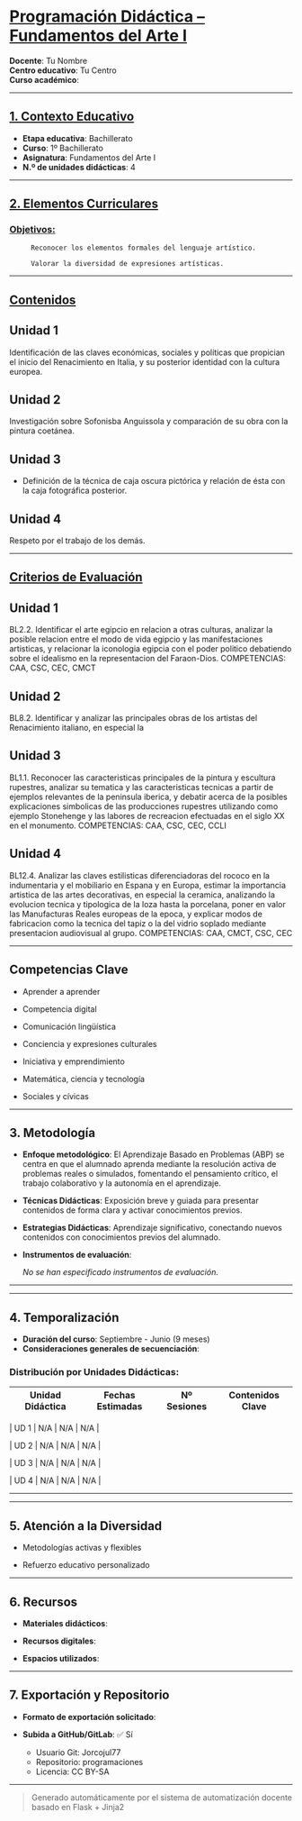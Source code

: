 # <u>Programación Didáctica – Fundamentos del Arte I</u>

**Docente**: Tu Nombre  
**Centro educativo**: Tu Centro  
**Curso académico**:   

---

## <u>1. Contexto Educativo</u>

- **Etapa educativa**: Bachillerato
- **Curso**: 1º Bachillerato
- **Asignatura**: Fundamentos del Arte I
- **N.º de unidades didácticas**: 4

---
## <u>2. Elementos Curriculares</u>

### <u>Objetivos:</u>


  <ul>
    
      Reconocer los elementos formales del lenguaje artístico.
    
      Valorar la diversidad de expresiones artísticas.
    
  </ul>


---

## <u>Contenidos</u>

## Unidad 1
Identificación de las claves económicas, sociales y políticas que propician el inicio del Renacimiento en Italia, y su posterior identidad con la cultura europea.

## Unidad 2
Investigación sobre Sofonisba Anguissola y comparación de su obra con la pintura coetánea.

## Unidad 3
- Definición de la técnica de caja oscura pictórica y relación de ésta con la caja fotográfica posterior.

## Unidad 4
Respeto por el trabajo de los demás.


---

## <u>Criterios de Evaluación</u>

## Unidad 1
BL2.2. Identificar el arte egipcio en relacion a otras culturas, analizar la posible relacion entre el modo de
vida egipcio y las manifestaciones artisticas, y relacionar la iconologia egipcia con el poder politico
debatiendo sobre el idealismo en la representacion del Faraon-Dios.
COMPETENCIAS: CAA, CSC, CEC, CMCT

## Unidad 2
BL8.2. Identificar y analizar las principales obras de los artistas del Renacimiento italiano, en especial la

## Unidad 3
BL1.1. Reconocer las caracteristicas principales de la pintura y escultura rupestres, analizar su tematica y
las caracteristicas tecnicas a partir de ejemplos relevantes de la peninsula iberica, y debatir acerca de la
posibles explicaciones simbolicas de las producciones rupestres utilizando como ejemplo Stonehenge y
las labores de recreacion efectuadas en el siglo XX en el monumento.
COMPETENCIAS: CAA, CSC, CEC, CCLI

## Unidad 4
BL12.4. Analizar las claves estilisticas diferenciadoras del rococo en la indumentaria y el mobiliario en
Espana y en Europa, estimar la importancia artistica de las artes decorativas, en especial la ceramica,
analizando la evolucion tecnica y tipologica de la loza hasta la porcelana, poner en valor las Manufacturas
Reales europeas de la epoca, y explicar modos de fabricacion como la tecnica del tapiz o la del vidrio
soplado mediante presentacion audiovisual al grupo.
COMPETENCIAS: CAA, CMCT, CSC, CEC


---

## Competencias Clave


- Aprender a aprender

- Competencia digital

- Comunicación lingüística

- Conciencia y expresiones culturales

- Iniciativa y emprendimiento

- Matemática, ciencia y tecnología

- Sociales y cívicas



---

## 3. Metodología

- **Enfoque metodológico**: El Aprendizaje Basado en Problemas (ABP) se centra en que el alumnado aprenda mediante la resolución activa de problemas reales o simulados, fomentando el pensamiento crítico, el trabajo colaborativo y la autonomía en el aprendizaje.
- **Técnicas Didácticas**: Exposición breve y guiada para presentar contenidos de forma clara y activar conocimientos previos.
- **Estrategias Didácticas**: Aprendizaje significativo, conectando nuevos contenidos con conocimientos previos del alumnado.
- **Instrumentos de evaluación**:

  _No se han especificado instrumentos de evaluación._


---
---

## 4. Temporalización

- **Duración del curso**: Septiembre - Junio (9 meses)
- **Consideraciones generales de secuenciación**: 

### **Distribución por Unidades Didácticas:**


| Unidad Didáctica | Fechas Estimadas | Nº Sesiones | Contenidos Clave |
|------------------|------------------|-------------|------------------|

| UD 1      | N/A | N/A | N/A |

| UD 2      | N/A | N/A | N/A |

| UD 3      | N/A | N/A | N/A |

| UD 4      | N/A | N/A | N/A |



---

---

## 5. Atención a la Diversidad



* Metodologías activas y flexibles

* Refuerzo educativo personalizado


---

## 6. Recursos

- **Materiales didácticos**:  
  
- **Recursos digitales**:  
  
- **Espacios utilizados**: 

---

## 7. Exportación y Repositorio

- **Formato de exportación solicitado**: 
- **Subida a GitHub/GitLab**: ✅ Sí

  - Usuario Git: Jorcojul77
  - Repositorio: programaciones
  - Licencia: CC BY-SA


---

> Generado automáticamente por el sistema de automatización docente basado en Flask + Jinja2